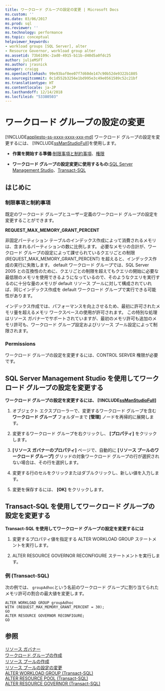 ```yaml
---
title: ワークロード グループの設定の変更 | Microsoft Docs
ms.custom: ''
ms.date: 03/06/2017
ms.prod: sql
ms.reviewer: ''
ms.technology: performance
ms.topic: conceptual
helpviewer_keywords:
- workload groups [SQL Server], alter
- Resource Governor, workload group alter
ms.assetid: 73b6109c-2ad0-4915-b11b-d40d5a0fdc25
author: julieMSFT
ms.author: jrasnick
manager: craigg
ms.openlocfilehash: 99e93baf0ee07f7d60de147c90b52de9322b1805
ms.sourcegitcommit: 0c1d552b3256e1bd995e3c49e0561589c52c21bf
ms.translationtype: HT
ms.contentlocale: ja-JP
ms.lasthandoff: 12/14/2018
ms.locfileid: "53380503"
---
```

# <a name="change-workload-group-settings"></a>ワークロード グループの設定の変更
[!INCLUDE[appliesto-ss-xxxx-xxxx-xxx-md](../../includes/appliesto-ss-xxxx-xxxx-xxx-md.md)]
  ワークロード グループの設定を変更するには、 [!INCLUDE[ssManStudioFull](../../includes/ssmanstudiofull-md.md)]を使用します。  
  
-   **作業を開始する準備:**[制限事項と制約事項](#LimitationsRestrictions)、[権限](#Permissions)  
  
-   **ワークロード グループの設定変更に使用するもの:**[SQL Server Management Studio](#ChgWGProp)、[Transact-SQL](#ChgWGTSQL)  
  
## <a name="before-you-begin"></a>はじめに  
  
###  <a name="LimitationsRestrictions"></a> 制限事項と制約事項  
 既定のワークロード グループとユーザー定義のワークロード グループの設定を変更することができます。  
  
 **REQUEST_MAX_MEMORY_GRANT_PERCENT**  
  
 非固定パーティション テーブルのインデックス作成によって消費されるメモリは、含まれるパーティションの数に比例します。 必要なメモリの合計が、ワークロード グループの設定によって課せられているクエリごとの制限 (REQUEST_MAX_MEMORY_GRANT_PERCENT) を超えると、インデックス作成の実行に失敗します。 default ワークロード グループでは、SQL Server 2005 との互換性のために、クエリごとの制限を超えてもクエリの開始に必要な最低限のメモリを使用できるようになっているので、そのようなクエリを実行するのに十分な量のメモリが default リソース プールに対して構成されていれば、同じインデックス作成を default ワークロード グループで実行できる可能性があります。  
  
 インデックス作成では、パフォーマンスを向上させるため、最初に許可されたメモリ量を超えるメモリ ワークスペースの使用が許可されます。 この特別な処理はリソース ガバナーでサポートされていますが、最初のメモリ許可も追加のメモリ許可も、ワークロード グループ設定およびリソース プール設定によって制限されます。  
  
###  <a name="Permissions"></a> Permissions  
 ワークロード グループの設定を変更するには、CONTROL SERVER 権限が必要です。  
  
##  <a name="ChgWGProp"></a> SQL Server Management Studio を使用してワークロード グループの設定を変更する  
 **ワークロード グループの設定を変更するには、 [!INCLUDE[ssManStudioFull](../../includes/ssmanstudiofull-md.md)]**  
  
1.  オブジェクト エクスプローラーで、変更するワークロード グループを含む **ワークロード グループ** フォルダーまで **[管理]** ノードを再帰的に展開します。  
  
2.  変更するワークロード グループを右クリックし、 **[プロパティ]** をクリックします。  
  
3.  **[リソース ガバナーのプロパティ]** ページで、自動的に **[リソース プールのワークロード グループ]** グリッドの対象ワークロード グループの行が選択されない場合は、その行を選択します。  
  
4.  変更する行のセルをクリックまたはダブルクリックし、新しい値を入力します。  
  
5.  変更を保存するには、 **[OK]** をクリックします。  
  
##  <a name="ChgWGTSQL"></a> Transact-SQL を使用してワークロード グループの設定を変更する  
 **Transact-SQL を使用してワークロード グループの設定を変更するには**  
  
1.  変更するプロパティ値を指定する ALTER WORKLOAD GROUP ステートメントを実行します。  
  
2.  ALTER RESOURCE GOVERNOR RECONFIGURE ステートメントを実行します。  
  
### <a name="example-transact-sql"></a>例 (Transact-SQL)  
 次の例では、 `groupAdhoc`という名前のワークロード グループに割り当てられたメモリ許可の割合の最大値を変更します。  
  
```  
ALTER WORKLOAD GROUP groupAdhoc  
WITH (REQUEST_MAX_MEMORY_GRANT_PERCENT = 30);  
GO  
ALTER RESOURCE GOVERNOR RECONFIGURE;  
GO  
```  
  
## <a name="see-also"></a>参照  
 [リソース ガバナー](../../relational-databases/resource-governor/resource-governor.md)   
 [ワークロード グループの作成](../../relational-databases/resource-governor/create-a-workload-group.md)   
 [リソース プールの作成](../../relational-databases/resource-governor/create-a-resource-pool.md)   
 [リソース プールの設定の変更](../../relational-databases/resource-governor/change-resource-pool-settings.md)   
 [ALTER WORKLOAD GROUP &#40;Transact-SQL&#41;](../../t-sql/statements/alter-workload-group-transact-sql.md)   
 [ALTER RESOURCE POOL &#40;Transact-SQL&#41;](../../t-sql/statements/alter-resource-pool-transact-sql.md)   
 [ALTER RESOURCE GOVERNOR &#40;Transact-SQL&#41;](../../t-sql/statements/alter-resource-governor-transact-sql.md)  
  
  
